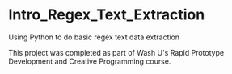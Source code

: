 # Intro_Regex_Text_Extraction
Using Python to do basic regex text data extraction

This project was completed as part of Wash U's Rapid Prototype Development and Creative Programming course.
